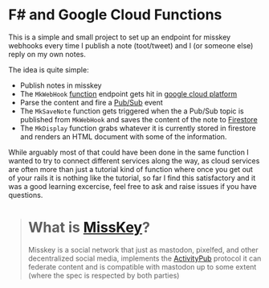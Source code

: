 [misskey]: https://https://github.com/misskey-dev/misskey
[twitter]: https://twitter.com
[activitypub]: https://activitypub.rocks/
[google cloud platform]: https://cloud.google.com
[function]: https://cloud.google.com/functions/docs/create-deploy-gcloud#functions-prepare-environment-csharp
[pub/sub]: https://cloud.google.com/pubsub/docs/publish-receive-messages-client-library?hl=en#pubsub-client-libraries-csharp
[firestore]: https://firebase.google.com/docs/firestore/query-data/get-data#c

# F# and Google Cloud Functions

This is a simple and small project to set up an endpoint for misskey webhooks every time I publish a note (toot/tweet) and I (or someone else) reply on my own notes.

The idea is quite simple:

- Publish notes in misskey
- The `MkWebHook` [function] endpoint gets hit in [google cloud platform]
- Parse the content and fire a [Pub/Sub] event
- The `MkSaveNote` function gets triggered when the a Pub/Sub topic is published from `MkWebHook` and saves the content of the note to [Firestore]
- The `MkDisplay` function grabs whatever it is currently stored in firestore and renders an HTML document with some of the information.

While arguably most of that could have been done in the same function I wanted to try to connect different services along the way, as cloud services are often more than just a tutorial kind of function where once you get out of your rails it is nothing like the tutorial, so far I find this satisfactory and it was a good learning excercise, feel free to ask and raise issues if you have questions.


> # What is [MissKey]?
>
> Misskey is a social network that just as mastodon, pixelfed, and other decentralized social media, implements the [ActivityPub] protocol
> it can federate content and is compatible with mastodon up to some extent (where the spec is respected by both parties)

